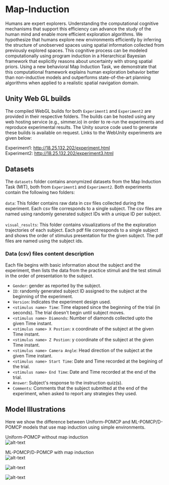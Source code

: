 # Map-Induction

Humans are expert explorers. Understanding the computational cognitive mechanisms that support this efficiency can advance the study of the human mind and enable more efficient exploration algorithms. 
We hypothesize that humans explore new environments efficiently by inferring the structure of unobserved spaces using spatial information collected from previously explored spaces. This cognitive process can be modeled computationally using program induction in a Hierarchical Bayesian framework that explicitly reasons about uncertainty with strong spatial priors. Using a new behavioral Map Induction Task, we demonstrate that this computational framework explains human exploration behavior better than non-inductive models and outperforms state-of-the-art planning algorithms when applied to a realistic spatial navigation domain. 

## Unity Web GL builds
The compiled WebGL builds for both `Experiment1` and `Experiment2` are provided in their respective folders. The builds can be hosted using any web hosting service (e.g., simmer.io) in order to re-run the experiments and reproduce experimental results. The Unity source code used to generate these builds is available on request. Links to the WebUnity experiments are given below: <br>

Experiment1: http://18.25.132.202/experiment.html <br>
Experiment2: http://18.25.132.202/experiment3.html <br>


## Datasets
The `datasets` folder contains anonymized datasets from the Map Induction Task (MIT), both from `Experiment1` and `Experiment2`. Both experiments contain the following two folders: <br><br>
`data`: This folder contains raw data in csv files collected during the experiment. Each csv file corresponds to a single subject. The csv files are named using randomly generated subject IDs with a unique ID per subject.<br><br>
`visual_results`: This folder contains visualizations of the the exploration trajectories of each subject. Each pdf file corresponds to a single subject and shows the order of stimulus presentation for the given subject. The pdf files are named using the subject ids. 

### Data (csv) files content description <br>
Each file begins with basic information about the subject and the experiment, then lists the data from the practice stimuli and the test stimuli in the order of presentation to the subject. 

  - `Gender`: gender as reported by the subject. <br>
  - `ID`: randomly generated subject ID assigned to the subject at the beginning of the experiment. <br>
  - `Version`: Indicates the experiment design used. <br>
  - `<stimulus name> Time`: Time elapsed since the beginning of the trial (in seconds). The trial doesn't begin until subject moves.<br>
  - `<stimulus name> Diamonds`: Number of diamonds collected upto the given Time instant.<br>
  - `<stimulus name> X Postion`: x coordinate of the subject at the given Time instant.<br>
  - `<stimulus name> Z Postion`: y coordinate of the subject at the given Time instant.<br>
  - `<stimulus name> Camera Angle`: Head direction of the subject at the given Time instant.<br>  
  - `<stimulus name> Start Time`: Date and Time recorded at the begining of the trial.<br>
  - `<stimulus name> End Time`: Date and Time recorded at the end of the trial.<br>
  - `Answer`: Subject's response to the instruction quiz(s).<br>
  - `Comments`: Comments that the subject submitted at the end of the experiment, when asked to report any strategies they used.<br> 

## Model Illustrations
Here we show the difference between Uniform-POMCP and ML-POMCP/D-POMCP models that use map induction using simple environments. 

Uniform-POMCP without map induction <br>
![alt-text](model/illustrations/doublechain_Uniform.gif)

ML-POMCP/D-POMCP with map induction <br>
![alt-text](model/illustrations/doublechain.gif)

![alt-text](model/illustrations/tworoom.gif)

![alt-text](model/illustrations/lattice.gif)
